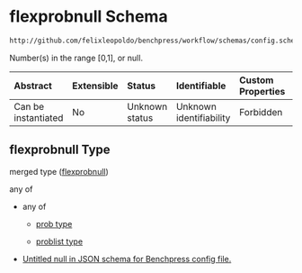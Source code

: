 # flexprobnull Schema

```txt
http://github.com/felixleopoldo/benchpress/workflow/schemas/config.schema.json#/definitions/flexprobnull
```

Number(s) in the range \[0,1], or null.

| Abstract            | Extensible | Status         | Identifiable            | Custom Properties | Additional Properties | Access Restrictions | Defined In                                                              |
| :------------------ | :--------- | :------------- | :---------------------- | :---------------- | :-------------------- | :------------------ | :---------------------------------------------------------------------- |
| Can be instantiated | No         | Unknown status | Unknown identifiability | Forbidden         | Allowed               | none                | [newschema.schema.json\*](newschema.schema.json "open original schema") |

## flexprobnull Type

merged type ([flexprobnull](newschema-definitions-flexprobnull.md))

any of

*   any of

    *   [prob type](newschema-definitions-prob-type.md "check type definition")

    *   [problist type](newschema-definitions-problist-type.md "check type definition")

*   [Untitled null in JSON schema for Benchpress config file.](newschema-definitions-flexprobnull-anyof-1.md "check type definition")
